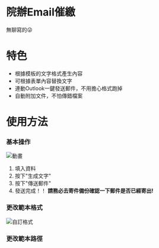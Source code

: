 # 院辦Email催繳
無聊寫的😜

# 特色
* 根據模板的文字格式產生內容
* 可根據表單內容替換文字
* 連動Outlook一鍵發送郵件，不用擔心格式跑掉
* 自動附加文件，不怕傳錯檔案

# 使用方法
### 基本操作
![動畫](https://user-images.githubusercontent.com/57737139/137276532-3717386c-463f-4e95-8876-539c05b70065.gif=250*250)
1. 填入資料
2. 按下"生成文字"
3. 按下"傳送郵件"
4. 發送完成！！
**請務必去寄件備份確認一下郵件是否已經寄出!**

### 更改範本格式

![自訂格式](https://user-images.githubusercontent.com/57737139/137278388-b669ccac-2d76-47f5-b31e-5c2e8f121f8c.gif)

### 更改範本路徑

